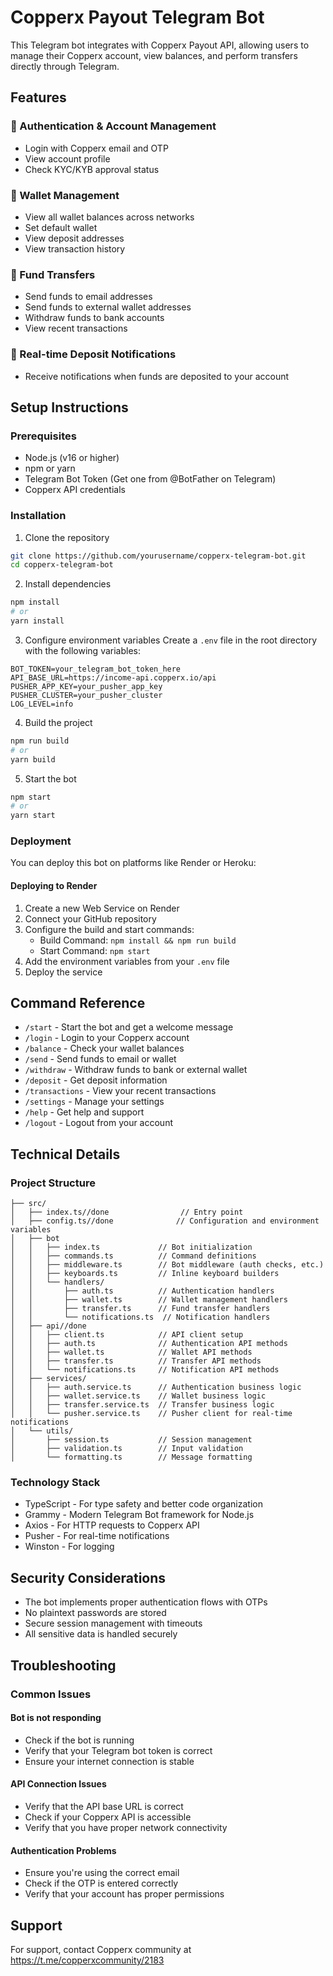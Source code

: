 # Copperx Payout Telegram Bot

This Telegram bot integrates with Copperx Payout API, allowing users to manage their Copperx account, view balances, and perform transfers directly through Telegram.

## Features

### 🔐 Authentication & Account Management
- Login with Copperx email and OTP
- View account profile
- Check KYC/KYB approval status

### 👛 Wallet Management
- View all wallet balances across networks
- Set default wallet
- View deposit addresses
- View transaction history

### 💸 Fund Transfers
- Send funds to email addresses
- Send funds to external wallet addresses
- Withdraw funds to bank accounts
- View recent transactions

### 🔔 Real-time Deposit Notifications
- Receive notifications when funds are deposited to your account

## Setup Instructions

### Prerequisites
- Node.js (v16 or higher)
- npm or yarn
- Telegram Bot Token (Get one from @BotFather on Telegram)
- Copperx API credentials

### Installation

1. Clone the repository
```bash
git clone https://github.com/yourusername/copperx-telegram-bot.git
cd copperx-telegram-bot
```

2. Install dependencies
```bash
npm install
# or
yarn install
```

3. Configure environment variables
Create a `.env` file in the root directory with the following variables:
```
BOT_TOKEN=your_telegram_bot_token_here
API_BASE_URL=https://income-api.copperx.io/api
PUSHER_APP_KEY=your_pusher_app_key
PUSHER_CLUSTER=your_pusher_cluster
LOG_LEVEL=info
```

4. Build the project
```bash
npm run build
# or
yarn build
```

5. Start the bot
```bash
npm start
# or
yarn start
```

### Deployment

You can deploy this bot on platforms like Render or Heroku:

#### Deploying to Render
1. Create a new Web Service on Render
2. Connect your GitHub repository
3. Configure the build and start commands:
   - Build Command: `npm install && npm run build`
   - Start Command: `npm start`
4. Add the environment variables from your `.env` file
5. Deploy the service

## Command Reference

- `/start` - Start the bot and get a welcome message
- `/login` - Login to your Copperx account
- `/balance` - Check your wallet balances
- `/send` - Send funds to email or wallet
- `/withdraw` - Withdraw funds to bank or external wallet
- `/deposit` - Get deposit information
- `/transactions` - View your recent transactions
- `/settings` - Manage your settings
- `/help` - Get help and support
- `/logout` - Logout from your account

## Technical Details

### Project Structure
```
├── src/
│   ├── index.ts//done                // Entry point
│   ├── config.ts//done              // Configuration and environment variables
│   ├── bot
│   │   ├── index.ts             // Bot initialization
│   │   ├── commands.ts          // Command definitions
│   │   ├── middleware.ts        // Bot middleware (auth checks, etc.)
│   │   ├── keyboards.ts         // Inline keyboard builders
│   │   └── handlers/           
│   │       ├── auth.ts          // Authentication handlers
│   │       ├── wallet.ts        // Wallet management handlers
│   │       ├── transfer.ts      // Fund transfer handlers
│   │       └── notifications.ts  // Notification handlers
│   ├── api//done
│   │   ├── client.ts            // API client setup
│   │   ├── auth.ts              // Authentication API methods
│   │   ├── wallet.ts            // Wallet API methods
│   │   ├── transfer.ts          // Transfer API methods
│   │   └── notifications.ts     // Notification API methods
│   ├── services/
│   │   ├── auth.service.ts      // Authentication business logic
│   │   ├── wallet.service.ts    // Wallet business logic
│   │   ├── transfer.service.ts  // Transfer business logic
│   │   └── pusher.service.ts    // Pusher client for real-time notifications
│   └── utils/
│       ├── session.ts           // Session management
│       ├── validation.ts        // Input validation
│       └── formatting.ts        // Message formatting
```

### Technology Stack
- TypeScript - For type safety and better code organization
- Grammy - Modern Telegram Bot framework for Node.js
- Axios - For HTTP requests to Copperx API
- Pusher - For real-time notifications
- Winston - For logging

## Security Considerations

- The bot implements proper authentication flows with OTPs
- No plaintext passwords are stored
- Secure session management with timeouts
- All sensitive data is handled securely

## Troubleshooting

### Common Issues

#### Bot is not responding
- Check if the bot is running
- Verify that your Telegram bot token is correct
- Ensure your internet connection is stable

#### API Connection Issues
- Verify that the API base URL is correct
- Check if your Copperx API is accessible
- Verify that you have proper network connectivity

#### Authentication Problems
- Ensure you're using the correct email
- Check if the OTP is entered correctly
- Verify that your account has proper permissions

## Support

For support, contact Copperx community at https://t.me/copperxcommunity/2183